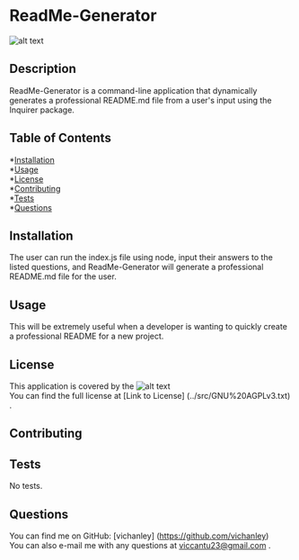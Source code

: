 # ReadMe-Generator

  ![alt text](https://img.shields.io/static/v1?label=license&message=GNU%20AGPLv3&color=BLUEVIOLET)

  ## Description 
  ReadMe-Generator is a command-line application that dynamically generates a professional README.md file from a user's input using the Inquirer package. 

  ## Table of Contents 
  *[Installation](#Installation) <br />
  *[Usage](#Usage) <br />
  *[License](#License) <br />
  *[Contributing](#Contributing) <br />
  *[Tests](#Tests) <br />
  *[Questions](#Questions)

  ## Installation 
  The user can run the index.js file using node, input their answers to the listed questions, and ReadMe-Generator will generate a professional README.md file for the user. 

  ## Usage 
  This will be extremely useful when a developer is wanting to quickly create a professional README for a new project. 

  ## License 
  This application is covered by the ![alt text](https://img.shields.io/static/v1?label=license&message=GNU%20AGPLv3&color=BLUEVIOLET) <br />
  You can find the full license at [Link to License] (../src/GNU%20AGPLv3.txt) .


  ## Contributing 
  

  ## Tests 
  No tests. 
  
  ## Questions 
  You can find me on GitHub: [vichanley] (https://github.com/vichanley) <br />
  You can also e-mail me with any questions at viccantu23@gmail.com .
